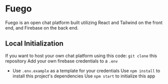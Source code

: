 # Fuego

Fuego is an open chat platform built utilizing React and Tailwind on the front end, and Firebase on the back end.

## Local Initialization

If you want to host your own chat platform using this code:
`git clone` this repository
Add your own firebase credentials to a `.env`
- Use `.env.example` as a template for your credentials
Use `npm install` to install this project's dependencies
Use `npm start` to initialize this app


